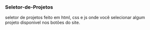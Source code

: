 ### Seletor-de-Projetos

seletor de projetos feito em html, css e js onde você selecionar algum projeto disponivel nos botões do site.

